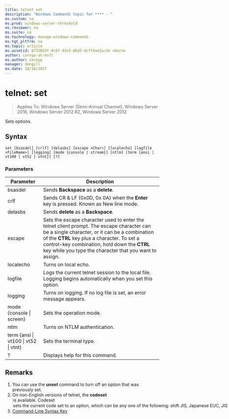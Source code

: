 ```yaml
---
title: telnet set
description: "Windows Commands topic for **** - "
ms.custom: na
ms.prod: windows-server-threshold
ms.reviewer: na
ms.suite: na
ms.technology: manage-windows-commands
ms.tgt_pltfrm: na
ms.topic: article
ms.assetid: 67316b5f-9c6f-43e3-86d5-dcff9ae2ac3e vhorne
author: coreyp-at-msft
ms.author: coreyp
manager: dongill
ms.date: 10/16/2017
---
```

# telnet: set

>Applies To: Windows Server (Semi-Annual Channel), Windows Server 2016, Windows Server 2012 R2, Windows Server 2012

Sets options.   
## Syntax  
```  
set [bsasdel] [crlf] [delasbs] [escape <Char>] [localecho] [logfile <FileName>] [logging] [mode {console | stream}] [ntlm] [term {ansi | vt100 | vt52 | vtnt}] [?]  
```  
### Parameters  

|                    Parameter                     |                                                                                                                                              Description                                                                                                                                              |
|--------------------------------------------------|-------------------------------------------------------------------------------------------------------------------------------------------------------------------------------------------------------------------------------------------------------------------------------------------------------|
|                     bsasdel                      |                                                                                                                                 Sends **Backspace** as a **delete**.                                                                                                                                  |
|                       crlf                       |                                                                                                        Sends CR & LF (0x0D, 0x 0A) when the **Enter** key is pressed. Known as  New line mode.                                                                                                        |
|                     delasbs                      |                                                                                                                                 Sends **delete** as a **Backspace**.                                                                                                                                  |
|                escape <Character>                | Sets the escape character used to enter the telnet client prompt. The escape character can be a single character, or it can be a combination of the **CTRL** key plus a character. To set a control-key combination, hold down the **CTRL** key while you type the character that you want to assign. |
|                    localecho                     |                                                                                                                                         Turns on local echo.                                                                                                                                          |
|                logfile <FileName>                |                                                                                               Logs the current telnet session to the local file. Logging begins automatically when you set this option.                                                                                               |
|                     logging                      |                                                                                                                  Turns on logging. If no log file is set, an error message appears.                                                                                                                   |
|           mode {console &#124; screen}           |                                                                                                                                       Sets the operation mode.                                                                                                                                        |
|                       ntlm                       |                                                                                                                                     Turns on NTLM authentication.                                                                                                                                     |
| term {ansi &#124; vt100 &#124; vt52 &#124; vtnt} |                                                                                                                                        Sets the terminal type.                                                                                                                                        |
|                        ?                         |                                                                                                                                    Displays help for this command.                                                                                                                                    |

## Remarks  
1. You can use the **unset** command to turn off an option that was previously set.  
2. On non-English versions of telnet, the **codeset** <option> is available. **Codeset** <option> sets the current code set to an option, which can be any one of the following: **shift JIS**, **Japanese EUC**, **JIS Kanji**, **JIS Kanji (78)**, **DEC Kanji**, **NEC Kanji**. You should set the same code set on the remote computer.  
   ## <a name="BKMK_Examples"></a>Examples  
   Set the log file and begin logging to the local file tnlog.txt  
   ```  
   set logfile tnlog.txt  
   ```  
   ## additional references  
3. [Command-Line Syntax Key](command-line-syntax-key.md)  
